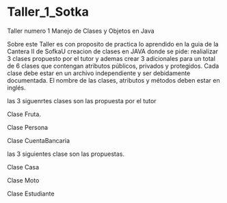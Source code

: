 # Taller_1_Sotka
Taller numero 1 Manejo de Clases y Objetos en Java

Sobre este Taller es con proposito de practica lo aprendido en la guia de la Cantera II de SofkaU 
creacion de clases en JAVA
donde se pide:
realializar 3 clases propuesto por el tutor y ademas crear 3 adicionales para un total de 6 clases que contengan 
atributos públicos, privados y protegidos.
Cada clase debe estar en un archivo independiente y ser debidamente documentada.
El nombre de las clases, atributos y métodos deben estar en inglés.


las 3 siguenrtes clases son las propuesta por el tutor

Clase Fruta.

Clase Persona

Clase CuentaBancaria

las 3 siguientes clase son las propuestas.

Clase Casa 

Clase Moto

Clase Estudiante

